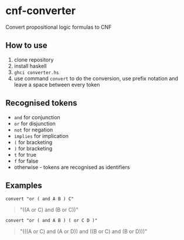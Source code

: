 # cnf-converter
Convert propositional logic formulas to CNF

## How to use
1. clone repository
2. install haskell
3. `ghci converter.hs`
4. use command `convert` to do the conversion, use prefix notation and leave a space between every token

## Recognised tokens
- `and` for conjunction
- `or` for disjunction
- `not` for negation
- `implies` for implication       
- `(` for bracketing
- `)` for bracketing
- `t` for true
- `f` for false
- otherwise - tokens are recognised as identifiers

## Examples

`convert "or ( and A B ) C"`
> "((A or C) and (B or C))"

`convert "or ( and A B ) ( or C D )"`
> "(((A or C) and (A or D)) and ((B or C) and (B or D)))"
